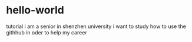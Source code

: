 # hello-world
tutorial
i am a senior in shenzhen university
i want to study how to use the githhub in oder to help my career
